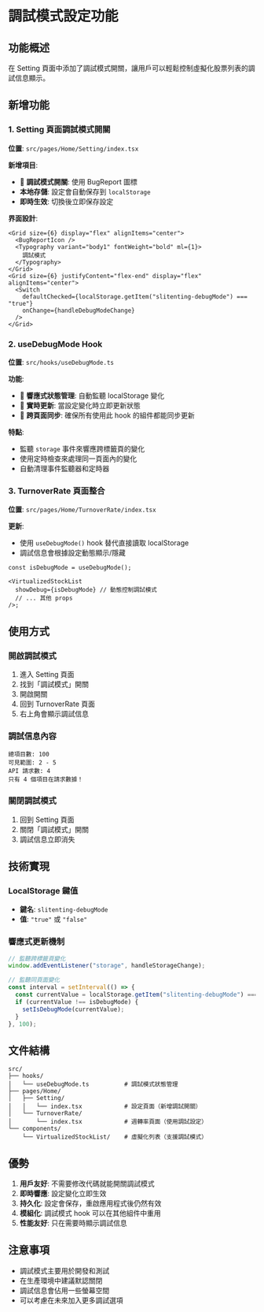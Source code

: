 # 調試模式設定功能

## 功能概述

在 Setting 頁面中添加了調試模式開關，讓用戶可以輕鬆控制虛擬化股票列表的調試信息顯示。

## 新增功能

### 1. Setting 頁面調試模式開關

**位置**: `src/pages/Home/Setting/index.tsx`

**新增項目**:

- 🐛 **調試模式開關**: 使用 BugReport 圖標
- **本地存儲**: 設定會自動保存到 `localStorage`
- **即時生效**: 切換後立即保存設定

**界面設計**:

```tsx
<Grid size={6} display="flex" alignItems="center">
  <BugReportIcon />
  <Typography variant="body1" fontWeight="bold" ml={1}>
    調試模式
  </Typography>
</Grid>
<Grid size={6} justifyContent="flex-end" display="flex" alignItems="center">
  <Switch
    defaultChecked={localStorage.getItem("slitenting-debugMode") === "true"}
    onChange={handleDebugModeChange}
  />
</Grid>
```

### 2. useDebugMode Hook

**位置**: `src/hooks/useDebugMode.ts`

**功能**:

- 📱 **響應式狀態管理**: 自動監聽 localStorage 變化
- 🔄 **實時更新**: 當設定變化時立即更新狀態
- 🎯 **跨頁面同步**: 確保所有使用此 hook 的組件都能同步更新

**特點**:

- 監聽 `storage` 事件來響應跨標籤頁的變化
- 使用定時檢查來處理同一頁面內的變化
- 自動清理事件監聽器和定時器

### 3. TurnoverRate 頁面整合

**位置**: `src/pages/Home/TurnoverRate/index.tsx`

**更新**:

- 使用 `useDebugMode()` hook 替代直接讀取 localStorage
- 調試信息會根據設定動態顯示/隱藏

```tsx
const isDebugMode = useDebugMode();

<VirtualizedStockList
  showDebug={isDebugMode} // 動態控制調試模式
  // ... 其他 props
/>;
```

## 使用方式

### 開啟調試模式

1. 進入 Setting 頁面
2. 找到「調試模式」開關
3. 開啟開關
4. 回到 TurnoverRate 頁面
5. 右上角會顯示調試信息

### 調試信息內容

```
總項目數: 100
可見範圍: 2 - 5
API 請求數: 4
只有 4 個項目在請求數據！
```

### 關閉調試模式

1. 回到 Setting 頁面
2. 關閉「調試模式」開關
3. 調試信息立即消失

## 技術實現

### LocalStorage 鍵值

- **鍵名**: `slitenting-debugMode`
- **值**: `"true"` 或 `"false"`

### 響應式更新機制

```typescript
// 監聽跨標籤頁變化
window.addEventListener("storage", handleStorageChange);

// 監聽同頁面變化
const interval = setInterval(() => {
  const currentValue = localStorage.getItem("slitenting-debugMode") === "true";
  if (currentValue !== isDebugMode) {
    setIsDebugMode(currentValue);
  }
}, 100);
```

## 文件結構

```
src/
├── hooks/
│   └── useDebugMode.ts          # 調試模式狀態管理
├── pages/Home/
│   ├── Setting/
│   │   └── index.tsx            # 設定頁面（新增調試開關）
│   └── TurnoverRate/
│       └── index.tsx            # 週轉率頁面（使用調試設定）
└── components/
    └── VirtualizedStockList/    # 虛擬化列表（支援調試模式）
```

## 優勢

1. **用戶友好**: 不需要修改代碼就能開關調試模式
2. **即時響應**: 設定變化立即生效
3. **持久化**: 設定會保存，重啟應用程式後仍然有效
4. **模組化**: 調試模式 hook 可以在其他組件中重用
5. **性能友好**: 只在需要時顯示調試信息

## 注意事項

- 調試模式主要用於開發和測試
- 在生產環境中建議默認關閉
- 調試信息會佔用一些螢幕空間
- 可以考慮在未來加入更多調試選項
